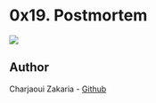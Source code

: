 # 0x19. Postmortem

<img src="https://i.gifer.com/5aLf.mp4">

## Author

Charjaoui Zakaria - [Github](https://github.com/Zakry27)
